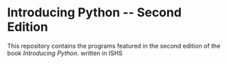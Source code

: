 Introducing Python -- Second Edition
=================

This repository contains the programs featured in 
the second edition of the book _Introducing Python_.
written in ISHS
